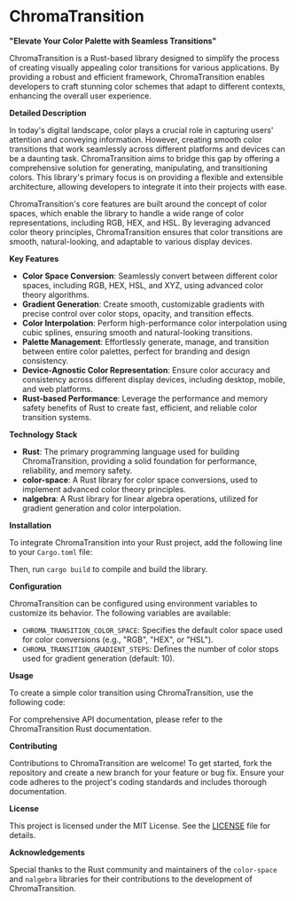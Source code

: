 **ChromaTransition**
=====================

**"Elevate Your Color Palette with Seamless Transitions"**

ChromaTransition is a Rust-based library designed to simplify the process of creating visually appealing color transitions for various applications. By providing a robust and efficient framework, ChromaTransition enables developers to craft stunning color schemes that adapt to different contexts, enhancing the overall user experience.

**Detailed Description**

In today's digital landscape, color plays a crucial role in capturing users' attention and conveying information. However, creating smooth color transitions that work seamlessly across different platforms and devices can be a daunting task. ChromaTransition aims to bridge this gap by offering a comprehensive solution for generating, manipulating, and transitioning colors. This library's primary focus is on providing a flexible and extensible architecture, allowing developers to integrate it into their projects with ease.

ChromaTransition's core features are built around the concept of color spaces, which enable the library to handle a wide range of color representations, including RGB, HEX, and HSL. By leveraging advanced color theory principles, ChromaTransition ensures that color transitions are smooth, natural-looking, and adaptable to various display devices.

**Key Features**

* **Color Space Conversion**: Seamlessly convert between different color spaces, including RGB, HEX, HSL, and XYZ, using advanced color theory algorithms.
* **Gradient Generation**: Create smooth, customizable gradients with precise control over color stops, opacity, and transition effects.
* **Color Interpolation**: Perform high-performance color interpolation using cubic splines, ensuring smooth and natural-looking transitions.
* **Palette Management**: Effortlessly generate, manage, and transition between entire color palettes, perfect for branding and design consistency.
* **Device-Agnostic Color Representation**: Ensure color accuracy and consistency across different display devices, including desktop, mobile, and web platforms.
* **Rust-based Performance**: Leverage the performance and memory safety benefits of Rust to create fast, efficient, and reliable color transition systems.

**Technology Stack**

* **Rust**: The primary programming language used for building ChromaTransition, providing a solid foundation for performance, reliability, and memory safety.
* **color-space**: A Rust library for color space conversions, used to implement advanced color theory principles.
* **nalgebra**: A Rust library for linear algebra operations, utilized for gradient generation and color interpolation.

**Installation**

To integrate ChromaTransition into your Rust project, add the following line to your `Cargo.toml` file:



Then, run `cargo build` to compile and build the library.

**Configuration**

ChromaTransition can be configured using environment variables to customize its behavior. The following variables are available:

* `CHROMA_TRANSITION_COLOR_SPACE`: Specifies the default color space used for color conversions (e.g., "RGB", "HEX", or "HSL").
* `CHROMA_TRANSITION_GRADIENT_STEPS`: Defines the number of color stops used for gradient generation (default: 10).

**Usage**

To create a simple color transition using ChromaTransition, use the following code:



For comprehensive API documentation, please refer to the ChromaTransition Rust documentation.

**Contributing**

Contributions to ChromaTransition are welcome! To get started, fork the repository and create a new branch for your feature or bug fix. Ensure your code adheres to the project's coding standards and includes thorough documentation.

**License**

This project is licensed under the MIT License. See the [LICENSE](https://github.com/ewhu/ChromaTransition/blob/main/LICENSE) file for details.

**Acknowledgements**

Special thanks to the Rust community and maintainers of the `color-space` and `nalgebra` libraries for their contributions to the development of ChromaTransition.